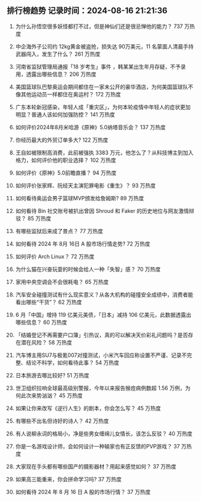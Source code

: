 
## 排行榜趋势 记录时间：2024-08-16 21:21:36
  
  1. 为什么孙悟空很多妖怪都打不过，但是神仙们还是很忌惮他的能力？ 737 万热度
    
  2. 中企海外子公司约 12kg黄金被盗抢，损失达 90万美元，11 名蒙面人清晨手持武器闯入，发生了什么？ 261 万热度
    
  3. 河南省监狱管理局通报「18 岁考生」事件 ，韩某某出生年月存疑，不予录用，透露出哪些信息？ 206 万热度
    
  4. 美国篮球队巴黎奥运会期间都住在一家未公开的豪华酒店，为何美国篮球队不像其他运动员一样都住在奥运村？ 172 万热度
    
  5. 广东本轮新冠感染，年轻人成「重灾区」，为何本轮疫情中年轻人的症状更加明显？普通人该如何加强防控？ 141 万热度
    
  6. 如何评价2024年8月米哈游《原神》5.0纳塔音乐会？ 137 万热度
    
  7. 你经历最大的外贸订单多大? 122 万热度
    
  8. 王自如被限制高消费，此前被强执 3383 万元，他怎么了？从科技博主到加入格力，如何评价他的职业选择？ 102 万热度
    
  9. 如何评价《原神》5.0前瞻直播？ 94 万热度
    
  10. 如何评价张家辉、阮经天主演犯罪电影《重生》？ 93 万热度
    
  11. 如何看待奥运会男子篮球MVP颁发给詹姆斯? 89 万热度
    
  12. 如何看待 Bin 社交账号被扒出曾因 Shroud 和 Faker 的历史地位与网友激情辩驳？ 85 万热度
    
  13. 有哪些监狱后来成了景点？ 77 万热度
    
  14. 如何看待 2024 年 8月 16日 A 股市场行情走势? 72 万热度
    
  15. 如何评价 Arch Linux？ 72 万热度
    
  16. 为什么猫在兴奋玩耍的时候会给人一种「失智」感？ 70 万热度
    
  17. 家用中央空调会不会很耗电？ 65 万热度
    
  18. 汽车安全碰撞测试有什么现实意义？从各大机构的碰撞安全成绩中，消费者能看出哪些“干货”？ 62 万热度
    
  19. 6 月「中国」增持 119 亿美元美债，「日本」减持 106 亿美元，此数据透露出哪些信息？ 60 万热度
    
  20. 「结婚登记不再需要户口簿」引热议，真的可以解决天价彩礼问题吗？是否存在潜在风险？ 58 万热度
    
  21. 汽车博主用SU7与极氪007对撞测试，小米汽车回应称设置不严谨、记录不完整、结论不科学，如何看待此事？ 54 万热度
    
  22. 日本旅游去哪比较好? 51 万热度
    
  23. 世卫组织拉响全球最高级别警报，今年以来报告猴痘病例数超 1.56 万例，为何此次来势汹汹？ 45 万热度
    
  24. 如果让你来改写《逆行人生》的剧本，你会怎么写？ 45 万热度
    
  25. 有哪些不出名但诗好的诗人？ 42 万热度
    
  26. 有人说柳永词的格局小，净是些男女缠绵儿女情长，该怎么反驳？ 40 万热度
    
  27. 你是一名游戏设计师，会如何设计一种输家也有正反馈的PVP游戏？ 37 万热度
    
  28. 大家现在手头都有哪些国产的摄影器材？用起来感觉如何？ 37 万热度
    
  29. 如果高三能重来，你会拼命学习吗? 37 万热度
    
  30. 如何看待 2024 年 8 月 16 日 A 股的市场行情？ 37 万热度
    